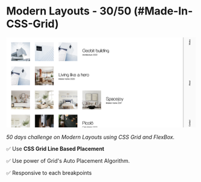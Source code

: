 # Modern Layouts - 30/50 (#Made-In-CSS-Grid)

![Screenshot](/assets/screenshot/layout-30-screenshot.png)

_50 days challenge on Modern Layouts using CSS Grid and FlexBox._

✅ Use **CSS Grid Line Based Placement**

✅ Use power of Grid's Auto Placement Algorithm.

✅ Responsive to each breakpoints
